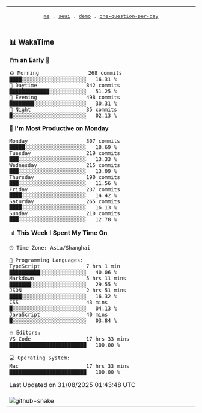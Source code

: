 
<div align="center">

<table>
<tr><td>
  <p align="center">
  <samp>
    <a href="https://github.com/seaeam/seaeam">me</a> .
    <a href="https://github.com/SeaMmMm/se-element">seui</a> .
    <a href="https://github.com/seaeam/project-demo">demo</a> .
    <a href="https://github.com/506-FETL/one-question-per-day">one-question-per-day</a>
    
  </samp>
    </p>
</td></tr>

<tr><td>

### 📊 WakaTime

<!--START_SECTION:waka-->
**I'm an Early 🐤** 

```text
🌞 Morning                268 commits         ████░░░░░░░░░░░░░░░░░░░░░   16.31 % 
🌆 Daytime                842 commits         █████████████░░░░░░░░░░░░   51.25 % 
🌃 Evening                498 commits         ████████░░░░░░░░░░░░░░░░░   30.31 % 
🌙 Night                  35 commits          █░░░░░░░░░░░░░░░░░░░░░░░░   02.13 % 
```
📅 **I'm Most Productive on Monday** 

```text
Monday                   307 commits         █████░░░░░░░░░░░░░░░░░░░░   18.69 % 
Tuesday                  219 commits         ███░░░░░░░░░░░░░░░░░░░░░░   13.33 % 
Wednesday                215 commits         ███░░░░░░░░░░░░░░░░░░░░░░   13.09 % 
Thursday                 190 commits         ███░░░░░░░░░░░░░░░░░░░░░░   11.56 % 
Friday                   237 commits         ████░░░░░░░░░░░░░░░░░░░░░   14.42 % 
Saturday                 265 commits         ████░░░░░░░░░░░░░░░░░░░░░   16.13 % 
Sunday                   210 commits         ███░░░░░░░░░░░░░░░░░░░░░░   12.78 % 
```


📊 **This Week I Spent My Time On** 

```text
🕑︎ Time Zone: Asia/Shanghai

💬 Programming Languages: 
TypeScript               7 hrs 1 min         ██████████░░░░░░░░░░░░░░░   40.06 % 
Markdown                 5 hrs 11 mins       ███████░░░░░░░░░░░░░░░░░░   29.55 % 
JSON                     2 hrs 51 mins       ████░░░░░░░░░░░░░░░░░░░░░   16.32 % 
CSS                      43 mins             █░░░░░░░░░░░░░░░░░░░░░░░░   04.13 % 
JavaScript               40 mins             █░░░░░░░░░░░░░░░░░░░░░░░░   03.84 % 

🔥 Editors: 
VS Code                  17 hrs 33 mins      █████████████████████████   100.00 % 

💻 Operating System: 
Mac                      17 hrs 33 mins      █████████████████████████   100.00 % 
```


 Last Updated on 31/08/2025 01:43:48 UTC
<!--END_SECTION:waka-->
</td></tr>

<tr><td>
  <img alt="github-snake" src="profile-snake-contrib/github-user-contribution.svg"/>
</td></tr>

</table>
